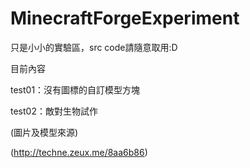 ﻿MinecraftForgeExperiment 
==========================================

只是小小的實驗區，src code請隨意取用:D

目前內容

test01：沒有圖標的自訂模型方塊

test02：敵對生物試作

  (圖片及模型來源)
  
  (http://techne.zeux.me/8aa6b86)
  
